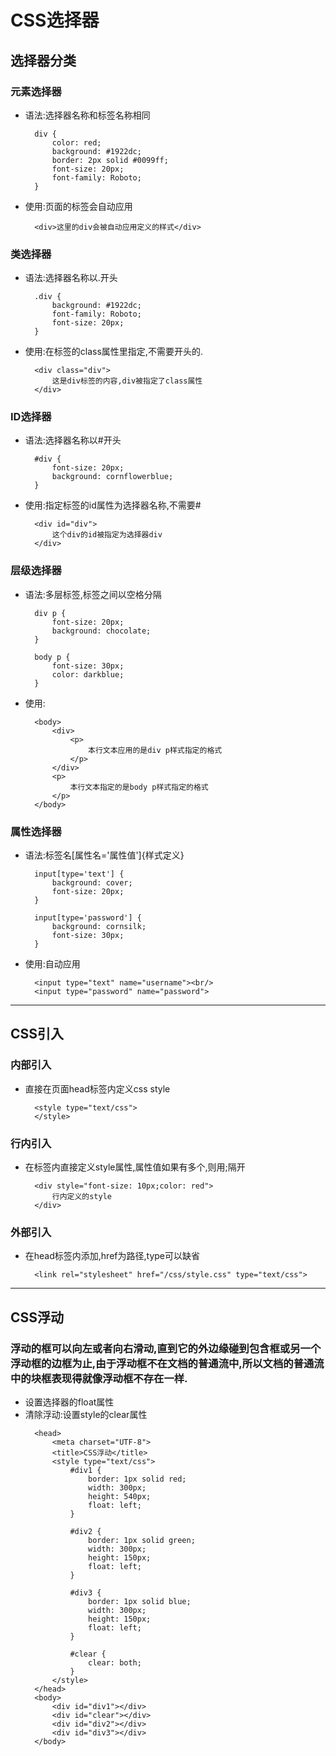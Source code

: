 # CSS选择器
## 选择器分类
### 元素选择器
- 语法:选择器名称和标签名称相同
    >
        div {
            color: red;
            background: #1922dc;
            border: 2px solid #0099ff;
            font-size: 20px;
            font-family: Roboto;
        }
- 使用:页面的标签会自动应用
    >
        <div>这里的div会被自动应用定义的样式</div>
### 类选择器
- 语法:选择器名称以.开头
    >
        .div {
            background: #1922dc;
            font-family: Roboto;
            font-size: 20px;
        }
- 使用:在标签的class属性里指定,不需要开头的.
    >
        <div class="div">
            这是div标签的内容,div被指定了class属性
        </div>
### ID选择器
- 语法:选择器名称以#开头
    >
        #div {
            font-size: 20px;
            background: cornflowerblue;
        }
- 使用:指定标签的id属性为选择器名称,不需要#
    >
        <div id="div">
            这个div的id被指定为选择器div
        </div>
### 层级选择器
- 语法:多层标签,标签之间以空格分隔
    >
        div p {
            font-size: 20px;
            background: chocolate;
        }

        body p {
            font-size: 30px;
            color: darkblue;
        }
- 使用:
    >
        <body>
            <div>
                <p>
                    本行文本应用的是div p样式指定的格式
                </p>
            </div>
            <p>
                本行文本指定的是body p样式指定的格式
            </p>
        </body>
### 属性选择器
- 语法:标签名[属性名='属性值']{样式定义}
    >
        input[type='text'] {
            background: cover;
            font-size: 20px;
        }

        input[type='password'] {
            background: cornsilk;
            font-size: 30px;
        }
- 使用:自动应用
    >
        <input type="text" name="username"><br/>
        <input type="password" name="password">
---
## CSS引入
### 内部引入
- 直接在页面head标签内定义css style
    >
        <style type="text/css">
        </style>
### 行内引入
- 在标签内直接定义style属性,属性值如果有多个,则用;隔开
    >
        <div style="font-size: 10px;color: red">
            行内定义的style
        </div>
### 外部引入
- 在head标签内添加,href为路径,type可以缺省
    >
        <link rel="stylesheet" href="/css/style.css" type="text/css">
---
## CSS浮动
### 浮动的框可以向左或者向右滑动,直到它的外边缘碰到包含框或另一个浮动框的边框为止,由于浮动框不在文档的普通流中,所以文档的普通流中的块框表现得就像浮动框不存在一样.
- 设置选择器的float属性
- 清除浮动:设置style的clear属性
    >
        <head>
            <meta charset="UTF-8">
            <title>CSS浮动</title>
            <style type="text/css">
                #div1 {
                    border: 1px solid red;
                    width: 300px;
                    height: 540px;
                    float: left;
                }

                #div2 {
                    border: 1px solid green;
                    width: 300px;
                    height: 150px;
                    float: left;
                }

                #div3 {
                    border: 1px solid blue;
                    width: 300px;
                    height: 150px;
                    float: left;
                }

                #clear {
                    clear: both;
                }
            </style>
        </head>
        <body>
            <div id="div1"></div>
            <div id="clear"></div>
            <div id="div2"></div>
            <div id="div3"></div>
        </body>